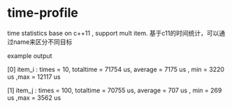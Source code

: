 # time-profile
time statistics base on c++11 , support mult item.  基于c11的时间统计，可以通过name来区分不同目标

example output


[0] item_i : times = 10, totaltime = 71754 us, average = 7175 us , min = 3220 us ,max = 12117 us

[1] item_j : times = 100, totaltime = 70755 us, average = 707 us , min = 269 us ,max = 3562 us
